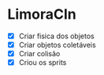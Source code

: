 # LimoraCIn

  - [X] Criar fisica dos objetos
  - [X] Criar objetos coletáveis
  - [X] Criar colisão
  - [X] Criou os sprits
